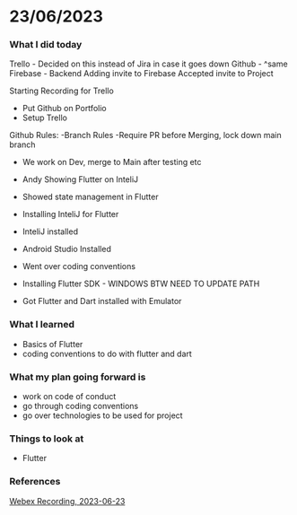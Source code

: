 # 23/06/2023


### What I did today
Trello - Decided on this instead of Jira in case it goes down
Github - ^same
Firebase - Backend
Adding invite to Firebase
Accepted invite to Project

Starting Recording for Trello
- Put Github on Portfolio
- Setup Trello

Github Rules:
-Branch Rules
-Require PR before Merging, lock down main branch
- We work on Dev, merge to Main after testing etc

- Andy Showing Flutter on InteliJ
- Showed state management in Flutter
- Installing InteliJ for Flutter
- InteliJ installed
- Android Studio Installed
- Went over coding conventions
- Installing Flutter SDK - WINDOWS BTW NEED TO UPDATE PATH
- Got Flutter and Dart installed with Emulator

### What I learned

- Basics of Flutter
- coding conventions to do with flutter and dart

### What my plan going forward is

- work on code of conduct
- go through coding conventions
- go over technologies to be used for project

### Things to look at

- Flutter

### References

[Webex Recording, 2023-06-23](https://uhi.webex.com/uhi/ldr.php?RCID=4346be870f14ae8449650c39e06296b4)
